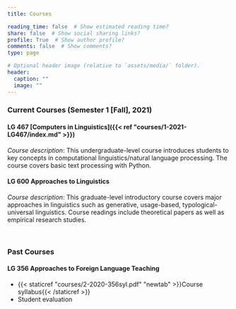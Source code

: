 ```yaml
---
title: Courses

reading_time: false  # Show estimated reading time?
share: false  # Show social sharing links?
profile: True  # Show author profile?
comments: false  # Show comments?
type: page

# Optional header image (relative to `assets/media/` folder).
header:
  caption: ""
  image: ""
---
```



### Current Courses (Semester 1 [Fall], 2021)

#### LG 467 [Computers in Linguistics]({{< ref "courses/1-2021-LG467/index.md" >}})
*Course description*: This undergraduate-level course introduces students to key concepts in computational linguistics/natural language processing. The course covers basic text processing with Python. 



#### LG 600 Approaches to Linguistics
*Course description*: This graduate-level introductory course covers major approaches in linguistics such as generative, usage-based, typological-universal linguistics. Course readings include theoretical papers as well as empirical research studies.


&nbsp;


### Past Courses 

#### LG 356 Approaches to Foreign Language Teaching
+ {{< staticref "courses/2-2020-356syl.pdf" "newtab" >}}Course syllabus{{< /staticref >}} 
+ Student evaluation

